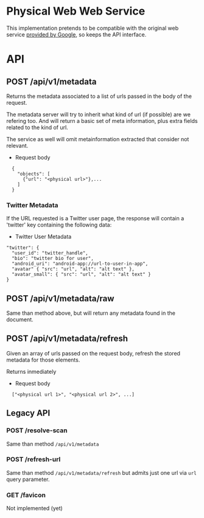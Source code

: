 # Physical Web Web Service
This implementation pretends to be compatible with the original web service [provided by Google](https://github.com/google/physical-web/tree/master/web-service), so keeps the API interface.

# API

## POST /api/v1/metadata
Returns the metadata associated to a list of urls passed in the body of the request.

The metadata server will try to inherit what kind of url (if possible) are we refering too. And will return a basic set of meta information, plus extra fields related to the kind of url.

The service as well will omit metainformation extracted that consider not relevant.

+ Request body
```
  {
    "objects": [
      {"url": "<physical url>"},...
    ]
  }
```

### Twitter Metadata

If the URL requested is a Twitter user page, the response will contain a
'twitter' key containing the following data:

+ Twitter User Metadata
```
"twitter": {
  "user_id": "twitter_handle",
  "bio": "twitter bio for user",
  "android_uri": "android-app://url-to-user-in-app",
  "avatar" { "src": "url", "alt": "alt text" },
  "avatar_small": { "src": "url", "alt": "alt text" }
}
```

## POST /api/v1/metadata/raw
Same than method above, but will return any metadata found in the document.

## POST /api/v1/metadata/refresh
Given an array of urls passed on the request body, refresh the stored metadata for those elements.

Returns inmediately

+ Request body
```
  ["<physical url 1>", "<physical url 2>", ...]
```

## Legacy API

### POST /resolve-scan
Same than method `/api/v1/metadata`

### POST /refresh-url
Same than method `/api/v1/metadata/refresh` but admits just one url via `url` query parameter.

### GET /favicon
Not implemented (yet)
